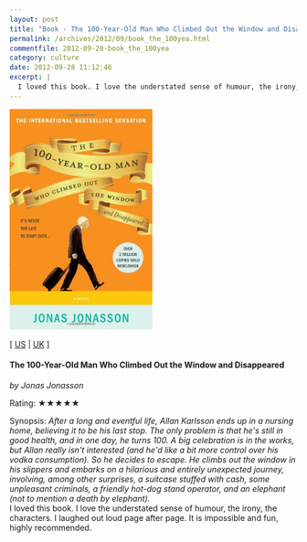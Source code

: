 ```yaml
---
layout: post
title: "Book - The 100-Year-Old Man Who Climbed Out the Window and Disappeared"
permalink: /archives/2012/09/book_the_100yea.html
commentfile: 2012-09-28-book_the_100yea
category: culture
date: 2012-09-28 11:12:46
excerpt: |
  I loved this book. I love the understated sense of humour, the irony, the characters.  I laughed out loud page after page.  It is impossible and fun, highly recommended.
---
```


<img class="photo right" src="/assets/images/1401324649.jpg" width="250" alt="The 100-Year-Old Man Who Climbed Out the Window and Disappeared cover"/>

\[ [US](http://www.amazon.com/o/asin/1401324649) | [UK](http://www.amazon.co.uk/o/asin/1401324649) \]

#### The 100-Year-Old Man Who Climbed Out the Window and Disappeared

<em>by Jonas Jonasson</em>

Rating: ★★★★★

<div class="book_synopsis" markdown="1">
Synopsis: <em>After a long and eventful life, Allan Karlsson ends up in a nursing home, believing it to be his last stop. The only problem is that he's still in good health, and in one day, he turns 100. A big celebration is in the works, but Allan really isn't interested (and he'd like a bit more control over his vodka consumption). So he decides to escape. He climbs out the window in his slippers and embarks on a hilarious and entirely unexpected journey, involving, among other surprises, a suitcase stuffed with cash, some unpleasant criminals, a friendly hot-dog stand operator, and an elephant (not to mention a death by elephant).</em>

</div>
I loved this book. I love the understated sense of humour, the irony, the characters. I laughed out loud page after page. It is impossible and fun, highly recommended.
